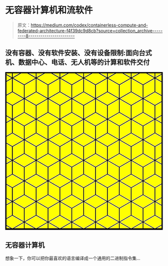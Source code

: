 # 无容器计算机和流软件

> 原文：<https://medium.com/codex/containerless-compute-and-federated-architecture-f4f39dc9d8cb?source=collection_archive---------8----------------------->

## 没有容器、没有软件安装、没有设备限制:面向台式机、数据中心、电话、无人机等的计算和软件交付

![](img/e4cb887462270fd5543ca8410da23ee2.png)

## 无容器计算机

想象一下，你可以把你最喜欢的语言编译成一个通用的二进制指令集…